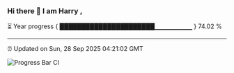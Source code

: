 ### Hi there 👋 I am Harry , 

⏳ Year progress { ██████████████████████▁▁▁▁▁▁▁▁ } 74.02 %

---

⏰ Updated on Sun, 28 Sep 2025 04:21:02 GMT

![Progress Bar CI](https://github.com/duykhang68/duykhang68/workflows/Progress%20Bar%20CI/badge.svg)
